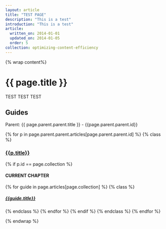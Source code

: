 ```yaml
---
layout: article
title: "TEST PAGE"
description: "This is a test"
introduction: "This is a test"
article:
  written_on: 2014-01-01
  updated_on: 2014-01-05
  order: 5
collection: optimizing-content-efficiency
---
```

{% wrap content%}

# {{ page.title }}
TEST TEST TEST

## Guides


Parent: {{ page.parent.parent.title }} - {{page.parent.parent.id}}

{% for p in page.parent.parent.articles[page.parent.parent.id]  %}
{% class %}
### [{{p.title}}]({{site.baseurl}}{{p.url}})
{% if p.id == page.collection %}
#### CURRENT CHAPTER

  {% for guide in page.articles[page.collection] %}
{% class %}
##### [{{guide.title}}]({{site.baseurl}}{{guide.url}})
{% endclass %}
  {% endfor %}
{% endif %} 
{% endclass %}
{% endfor %}





{% endwrap %}
